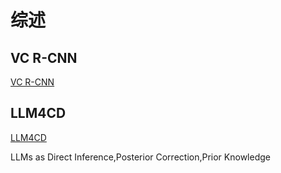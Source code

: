 # 综述

## VC R-CNN

[VC R-CNN](https://zhuanlan.zhihu.com/p/111306353)

## LLM4CD

[LLM4CD](https://arxiv.org/html/2402.11068v2#S2.F2)

LLMs as Direct Inference,Posterior Correction,Prior Knowledge